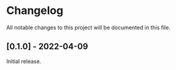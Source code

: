 # Changelog
All notable changes to this project will be documented in this file.

## [0.1.0] - 2022-04-09
Initial release.

